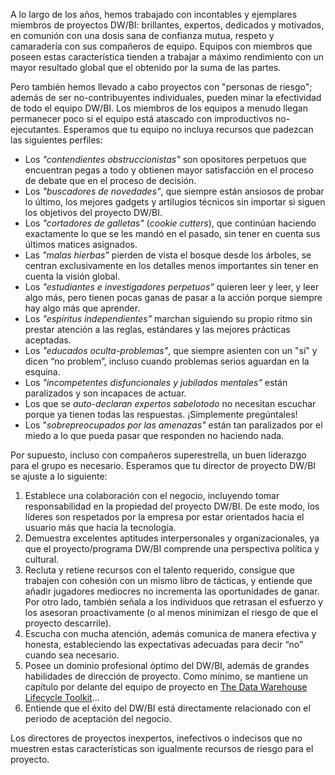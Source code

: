 ﻿---
UniqueId: SJFNKHHEKH
Title: "Consejo de diseño #173: Los perfil peligrosos son un peligro para el negocio"
Url: 2015/perfiles-peligrosos.html
Date: 2016-12-27T10:46:45.0525440+01:00
SecondaryDate: 2015-03-09T00:00:00.0000000
Description: "Los miembros de los equipos a menudo llegan permanecer poco si el equipo está atascado con improductivos no-ejecutantes. Esperamos que tu equipo no incluya recursos que  padezcan las siguientes perfiles."
Author: Margy Ross
Category: "Planificación y gestión de proyectos"
RelatedUrl: http://www.kimballgroup.com/2015/03/design-tip-173-risky-project-resources-risky-business/

---
A lo largo de los años, hemos trabajado con incontables y ejemplares miembros de proyectos DW/BI: brillantes, expertos, dedicados y motivados, en comunión con una dosis sana de confianza mutua, respeto y camaradería con sus compañeros de equipo. Equipos con miembros que poseen estas característica tienden a trabajar a máximo rendimiento con un mayor resultado global que el obtenido por la suma de las partes.

Pero también hemos llevado a cabo proyectos con "personas de riesgo"; además de ser no-contribuyentes individuales, pueden minar la efectividad de todo el equipo DW/BI. Los miembros de los equipos a menudo llegan permanecer poco si el equipo está atascado con improductivos no-ejecutantes. Esperamos que tu equipo no incluya recursos que  padezcan las siguientes perfiles:

- Los *"contendientes obstruccionistas"* son opositores perpetuos que encuentran pegas a todo y obtienen mayor satisfacción en el proceso de debate que en el proceso de decisión.
- Los *"buscadores de novedades"*,  que siempre están ansiosos de probar lo último, los mejores gadgets y artilugios técnicos sin importar si siguen los objetivos del proyecto DW/BI.
- Los *"cortadores de galletas"* (*cookie cutters*), que continúan haciendo exactamente lo que se les mandó en el pasado, sin tener en cuenta sus últimos matices asignados.
- Las *"malas hierbas"* pierden de vista el bosque desde los árboles, se centran exclusivamente en los detalles menos importantes sin tener en cuenta la visión global.
- Los *"estudiantes e investigadores perpetuos"* quieren leer y leer, y leer algo más, pero tienen pocas ganas de pasar a la acción porque siempre hay algo más que aprender.
- Los *"espíritus independientes"* marchan siguiendo su propio ritmo sin prestar atención a las reglas, estándares y las mejores prácticas aceptadas.
- Los *"educados oculta-problemas"*, que siempre asienten con un "sí"  y dicen “no problem”, incluso cuando problemas serios aguardan en la esquina.
- Los *"incompetentes disfuncionales y jubilados mentales"* están paralizados y son incapaces de actuar.
- Los que se *auto-declaran expertos sabelotodo* no necesitan escuchar porque ya tienen todas las respuestas. ¡Simplemente pregúntales!
- Los "*sobrepreocupados por las amenazas"* están tan paralizados por el miedo a lo que pueda pasar que responden no haciendo nada.

Por supuesto, incluso con compañeros superestrella, un buen liderazgo para el grupo es necesario. Esperamos que tu director de proyecto DW/BI se ajuste a lo siguiente:

1. Establece una colaboración con el negocio, incluyendo tomar responsabilidad en la propiedad del proyecto DW/BI. De este modo, los líderes son respetados por la empresa por estar orientados hacia el usuario más que hacia la tecnología.
2. Demuestra excelentes aptitudes interpersonales y organizacionales, ya que el proyecto/programa DW/BI comprende una perspectiva política y cultural.
3. Recluta y retiene recursos con el talento requerido,  consigue que trabajen con cohesión con un mismo libro de tácticas, y entiende que añadir jugadores mediocres no incrementa las oportunidades de ganar. Por otro lado, también señala a los individuos que retrasan el esfuerzo y los asesoran proactivamente (o al menos minimizan el riesgo de que el proyecto descarrile).
4. Escucha con mucha atención,  además comunica de manera efectiva y honesta, estableciendo las expectativas adecuadas para decir “no” cuando sea necesario.
5. Posee un dominio profesional óptimo del DW/BI, además de grandes habilidades de dirección de proyecto. Como mínimo, se mantiene un capítulo por delante del equipo de proyecto en [The Data Warehouse Lifecycle Toolkit][1]…
6. Entiende que el éxito del DW/BI está directamente relacionado con el periodo de aceptación del negocio.

Los directores de proyectos inexpertos, inefectivos o indecisos que no muestren estas características son igualmente recursos de riesgo para el proyecto.





[1]: https://datawarehouse.es/ralph-kimball-books.html